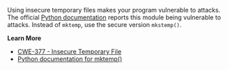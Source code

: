 Using insecure temporary files makes your program vulnerable to attacks. The official [Python documentation](https://docs.python.org/3/library/tempfile.html) reports this module being vulnerable to attacks. Instead of `mktemp`, use the secure version `mkstemp()`. 


**Learn More**

 - [CWE-377 - Insecure Temporary File](https://cwe.mitre.org/data/definitions/377.html)
 - [Python documentation for mktemp()](https://docs.python.org/3/library/tempfile.html)
